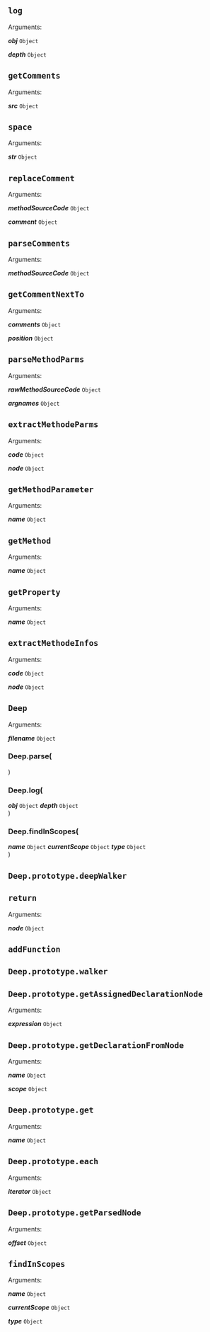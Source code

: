 
## ```log```   





Arguments:  

***obj*** ```Object```  

***depth*** ```Object```  





## ```getComments```   





Arguments:  

***src*** ```Object```  





## ```space```   





Arguments:  

***str*** ```Object```  





## ```replaceComment```   





Arguments:  

***methodSourceCode*** ```Object```  

***comment*** ```Object```  





## ```parseComments```   





Arguments:  

***methodSourceCode*** ```Object```  





## ```getCommentNextTo```   





Arguments:  

***comments*** ```Object```  

***position*** ```Object```  





## ```parseMethodParms```   





Arguments:  

***rawMethodSourceCode*** ```Object```  

***argnames*** ```Object```  





## ```extractMethodeParms```   





Arguments:  

***code*** ```Object```  

***node*** ```Object```  





## ```getMethodParameter```   





Arguments:  

***name*** ```Object```  





## ```getMethod```   





Arguments:  

***name*** ```Object```  





## ```getProperty```   





Arguments:  

***name*** ```Object```  





## ```extractMethodeInfos```   





Arguments:  

***code*** ```Object```  

***node*** ```Object```  





## ```Deep```   





Arguments:  

***filename*** ```Object```  





### Deep.parse(

)  

### Deep.log(
  ***obj*** ```Object```   ***depth*** ```Object```   
)  

### Deep.findInScopes(
  ***name*** ```Object```   ***currentScope*** ```Object```   ***type*** ```Object```   
)  



## ```Deep.prototype.deepWalker```   








## ```return```   





Arguments:  

***node*** ```Object```  





## ```addFunction```   








## ```Deep.prototype.walker```   








## ```Deep.prototype.getAssignedDeclarationNode```   





Arguments:  

***expression*** ```Object```  





## ```Deep.prototype.getDeclarationFromNode```   





Arguments:  

***name*** ```Object```  

***scope*** ```Object```  





## ```Deep.prototype.get```   





Arguments:  

***name*** ```Object```  





## ```Deep.prototype.each```   





Arguments:  

***iterator*** ```Object```  





## ```Deep.prototype.getParsedNode```   





Arguments:  

***offset*** ```Object```  





## ```findInScopes```   





Arguments:  

***name*** ```Object```  

***currentScope*** ```Object```  

***type*** ```Object```  




